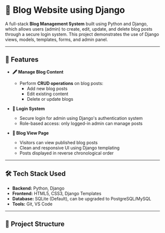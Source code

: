 # 📝 Blog Website using Django

A full-stack **Blog Management System** built using Python and Django, which allows users (admin) to create, edit, update, and delete blog posts through a secure login system. This project demonstrates the use of Django views, models, templates, forms, and admin panel.

---

## 🌟 Features

- **🖋️ Manage Blog Content**
  - Perform **CRUD operations** on blog posts:  
    - Add new blog posts  
    - Edit existing content  
    - Delete or update blogs

- **🔐 Login System**
  - Secure login for admin using Django's authentication system  
  - Role-based access: only logged-in admin can manage posts

- **📃 Blog View Page**
  - Visitors can view published blog posts  
  - Clean and responsive UI using Django templating  
  - Posts displayed in reverse chronological order

---

## 🛠️ Tech Stack Used

- **Backend:** Python, Django
- **Frontend:** HTML5, CSS3, Django Templates
- **Database:** SQLite (Default), can be upgraded to PostgreSQL/MySQL
- **Tools:** Git, VS Code

---

## 📂 Project Structure


